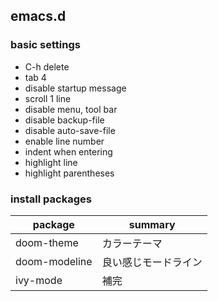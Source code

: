 emacs.d
---
### basic settings
* C-h delete
* tab 4
* disable startup message
* scroll 1 line
* disable menu, tool bar
* disable backup-file
* disable auto-save-file
* enable line number
* indent when entering
* highlight line
* highlight parentheses

### install packages
| package | summary |
| --- | --- |
| doom-theme | カラーテーマ |
| doom-modeline | 良い感じモードライン | 
| ivy-mode | 補完 |

